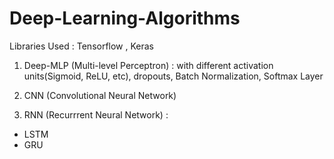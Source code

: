 # Deep-Learning-Algorithms

Libraries Used : Tensorflow , Keras

1) Deep-MLP (Multi-level Perceptron) :
      with different activation units(Sigmoid, ReLU, etc), dropouts, Batch Normalization, Softmax Layer
      
2) CNN (Convolutional Neural Network) 

3) RNN (Recurrrent Neural Network) :
  - LSTM
  - GRU
